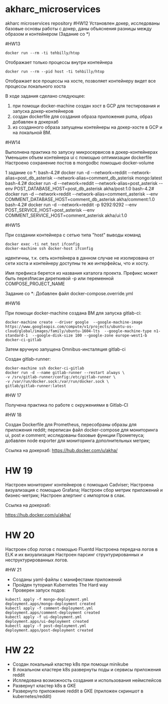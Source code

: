 # akharc_microservices
akharc microservices repository
#HW12
Установлен докер, исследованы базовые основы работы с докер, даны объяснения разницы между образом и контейнером (Задание со *)

#HW13
```
docker run --rm -ti tehbilly/htop
```
Отображает только процессы внутри контейнера
```
docker run --rm --pid host -ti tehbilly/htop
```
Отображает все процессы на хосте, позволяет контейнеру видет все процессы локального хоста

В ходе задания сделано следующее:
1) при помощи docker-machine создан хост в GCP для тестирования и запуска докер-контейнеров
2) создан dockerfile для создания образа приложения puma, образ добавлен в докерхаб
3) из созданного образа запущены контейнеры на докер-хосте в GCP и на локальной ВМ.

#HW14

Выполнена практика по запуску микросервисов в докер-контейнерах
Уменьшен объем контейнера ui с помощью оптимизации dockerfile
Настроено сохранение постов в mongodbс помощью docker-volume

1 задание со *:
bash-4.2# docker run -d --network=reddit --network-alias=post_db_asterisk --network-alias=comment_db_asterisk mongo:latest
bash-4.2# docker run -d --network=reddit --network-alias=post_asterisk --env POST_DATABASE_HOST=post_db_asterisk akha/post:1.0
bash-4.2# docker run -d --network=reddit --network-alias=comment_asterisk --env COMMENT_DATABASE_HOST=comment_db_asterisk akha/comment:1.0
bash-4.2# docker run -d --network=reddit -p 9292:9292 --env POST_SERVICE_HOST=post_asterisk --env COMMENT_SERVICE_HOST=comment_asterisk akha/ui:1.0

#HW15

При создании контейнера с сетью типа "host" выводы команд
```
docker exec -ti net_test ifconfig
docker-machine ssh docker-host ifconfig
```
идентичны, т.к. сеть контейнера в данном случае не изолирована от сети хоста и контейнеру доступны те же интерфейсы, что и хосту.

Имя префикса берется из названия каталога проекта. Префикс может быть перезfписан диреткивой -p или переменной COMPOSE_PROJECT_NAME

Задание со *:
Добавлен файл docker-compose.override.yml

#HW16

При помощи docker-machine создана ВМ для запуска gitlab-ci:
```
docker-machine create --driver google  --google-machine-image https://www.googleapis.com/compute/v1/projects/ubuntu-os-cloud/global/images/family/ubuntu-1604-lts  --google-machine-type n1-standard-1  --google-disk-size 100 --google-zone europe-west1-b  docker-ci-gitlab

```
Затем вручную запущена Omnibus-инсталяция gitlab-ci


Создан gitlab-runner:
```
docker-machine ssh docker-ci-gitlab
docker run -d --name gitlab-runner --restart always \
-v /srv/gitlab-runner/config:/etc/gitlab-runner \
-v /var/run/docker.sock:/var/run/docker.sock \
gitlab/gitlab-runner:latest 
```
#HW 17

Получена практика по работе с окружениями в Gitlab-CI

#HW 18

Создан Dockerfile для Prometheus, пересобраны образы для приложения reddit;
переписан файл docker-compose для мониторинга ui, post и comment;
исследованы базовые функции Прометеуса;
добавлен node exporter для мониторинга дополнительных метрик;

Ссылка на докерхаб:
https://hub.docker.com/u/akha/

# HW 19

Настроен мониторинг контейнеров с помощью Cadviser;
Настроена визуализация с помощью Grafana;
Настроен сбор метрик приложений и бизнес-метрик;
Настроен алертинг с импортом в слак.

Ссылка на докерхаб:

https://hub.docker.com/u/akha/

# HW 20

Настроен сбор логов с помощью Fluentd
Настроена передача логов в ELK и их визуализация
Настроен парсинг структурированных и неструктурированных логов.

#HW 21
- Созданы yaml-файлы с манифестами приложений
- Пройден туториал Kubernetes The Hard way
- Проверен запуск подов:

 ```
 kubectl apply -f mongo-deployment.yml
 deployment.apps/mongo-deployment created
 kubectl apply -f comment-deployment.yml
 deployment.apps/comment-deployment created
 kubectl apply -f ui-deployment.yml
 deployment.apps/ui-deployment created
 kubectl apply -f post-deployment.yml
 deployment.apps/post-deployment created
 ```
# HW 22

 - Создан локальный кластер k8s при помощи minikube
 - В локальном кластере k8s развернуты поды и сервисы приложения reddit
 - Ислледована возможность создания и использования неймспейсов
 - Развернут кластер k8s в GKE
 - Развернуто приложение reddit в GKE (приложен скриншот в kubernetes/reddit)
